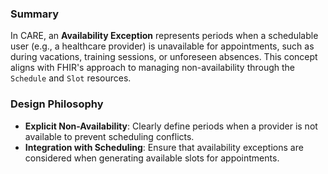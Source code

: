 ### Summary

In CARE, an **Availability Exception** represents periods when a schedulable user (e.g., a healthcare provider) is unavailable for appointments, such as during vacations, training sessions, or unforeseen absences. This concept aligns with FHIR's approach to managing non-availability through the `Schedule` and `Slot` resources.

### Design Philosophy

- **Explicit Non-Availability**: Clearly define periods when a provider is not available to prevent scheduling conflicts.
- **Integration with Scheduling**: Ensure that availability exceptions are considered when generating available slots for appointments.

